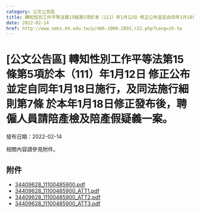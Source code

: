 ```yaml
---
category: 公文公告區
title: 轉知性別工作平等法第15條第5項於本（111）年1月12日 修正公布並定自同年1月18日施行，及同法施行細則第7條 於本年1月18日修正發布後，聘僱人員請陪產檢及陪產假疑義一案。
date: 2022-02-14
href: http://www.smhs.kh.edu.tw/p/406-1000-2893,r22.php?Lang=zh-tw
---
```


# [公文公告區] 轉知性別工作平等法第15條第5項於本（111）年1月12日 修正公布並定自同年1月18日施行，及同法施行細則第7條 於本年1月18日修正發布後，聘僱人員請陪產檢及陪產假疑義一案。

發布日期：2022-02-14

<div><div></div><div>相關內容請參見附件。</div></div>

## 附件

- [34409628_11100485900.pdf](https://www.smhs.kh.edu.tw/var/file/0/1000/attach/80/pta_2599_5595837_98800.pdf)
- [34409628_11100485900_ATT1.pdf](https://www.smhs.kh.edu.tw/var/file/0/1000/attach/80/pta_2600_1003476_98800.pdf)
- [34409628_11100485900_ATT2.pdf](https://www.smhs.kh.edu.tw/var/file/0/1000/attach/80/pta_2601_1765278_98800.pdf)
- [34409628_11100485900_ATT3.pdf](https://www.smhs.kh.edu.tw/var/file/0/1000/attach/80/pta_2602_1234690_98801.pdf)
